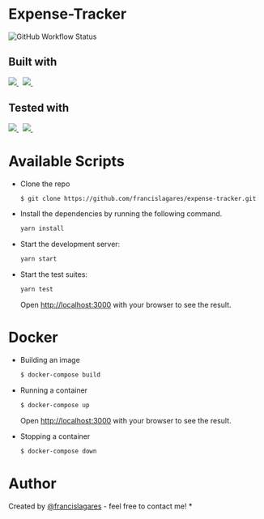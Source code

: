 # Expense-Tracker

![GitHub Workflow Status](https://img.shields.io/github/workflow/status/francislagares/expense-tracker/Tests?style=for-the-badge&labelColor=black&logo=github)


## Built with

<p>
  <a href='https://www.react.org/'>
		<img src='https://img.shields.io/badge/react-61DAFB?logoWidth=30&labelColor=black&style=for-the-badge&logo=react' />
	</a>
  &nbsp;
  <a href='https://www.typescriptlang.org/'>
    <img src="https://img.shields.io/badge/typescript-007ACC.svg?&style=for-the-badge&logo=typescript&logoColor=white" />
  </a>
  &nbsp;
</p>

## Tested with

<p>
  <a href='https://jestjs.io/'>
		<img src='https://img.shields.io/badge/jest-C21325?logoWidth=30&&style=for-the-badge&logo=jest' />
	</a>
  &nbsp;
  <a href='https://testing-library.com/'>
    <img src="https://img.shields.io/badge/testing library-E33332.svg?&style=for-the-badge&logo=testing-library&logoColor=white" />
  </a>
  &nbsp;
</p>

# Available Scripts

- Clone the repo

  ```bash
  $ git clone https://github.com/francislagares/expense-tracker.git
  ```

- Install the dependencies by running the following command.

  ```bash
  yarn install
  ```

- Start the development server:

  ```bash
  yarn start
  ```

- Start the test suites:

  ```bash
  yarn test
  ```

  Open [http://localhost:3000](http://localhost:3000) with your browser to see the
  result.


# Docker

- Building an image

  ```bash
  $ docker-compose build
  ```

- Running a container

  ```bash
  $ docker-compose up
  ```
  Open [http://localhost:3000](http://localhost:3000) with your browser to see the
  result.

- Stopping a container

  ```bash
  $ docker-compose down
  ```
# Author


Created by [@francislagares](https://www.linkedin.com/in/francislagares/) - feel free to contact me!
* 